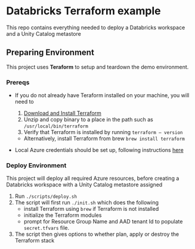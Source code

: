 # Databricks Terraform example

This repo contains everything needed to deploy a Databricks workspace and a Unity Catalog metastore

## Preparing Environment

This project uses **Teraform** to setup and teardown the demo environment.

### Prereqs

* If you do not already have Teraform installed on your machine, you will need to
    1. [Download and Install Terraform](https://learn.hashicorp.com/tutorials/terraform/install-cli)
    2. Unzip and copy binary to a place in the path such as `/usr/local/bin/terraform`
    3. Verify that Terraform is installed by running `terraform — version`
  * Alternatively, install Terraform from brew `brew install terraform`

* Local Azure credentials should be set up, following instructions [here](https://registry.terraform.io/providers/hashicorp/azurerm/latest/docs#authenticating-to-azure)

### Deploy Environment

This project will deploy all required Azure resources, before creating a Databricks workspace with a Unity Catalog metastore assigned

1. Run `./scripts/deploy.sh`
2. The script will first run `./init.sh` which does the following
    * install Terraform using `brew` if Terraform is not installed
    * initialize the Terraform modules
    * prompt for Resource Group Name and AAD tenant Id to populate `secret.tfvars` file.
3. The script then gives options to whether plan, apply or destroy the Terraform stack
